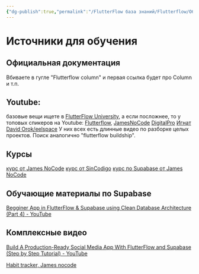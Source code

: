 ```yaml
---
{"dg-publish":true,"permalink":"/FlutterFlow база знаний/Flutterflow/Обучение и блогеры/","created":"2024-11-08T14:15:11.409-03:00","updated":"2025-01-09T13:12:59.969-03:00"}
---
```


# Источники для обучения
## Официальная документация
Вбиваете в гугле "Flutterflow column" и первая ссылка будет про Column и т.п.
## Youtube: 
базовые вещи ищете в [FlutterFlow University](https://www.youtube.com/watch?v=moP9VtkoyjY&list=PLsUp7t2vRqx-xMe6gucpfjeDgIj0tJRIm), а если посложнее, то у топовых спикеров на Youtube:
   [Flutterflow](https://www.youtube.com/@FlutterFlow/videos), 
   [JamesNoCode](https://www.youtube.com/@jamesnocode) 
   [DigitalPro](https://www.youtube.com/@the_digitalpro)
   [Игнат](https://www.youtube.com/@sprestay)
   [David Orok/eelspace](https://www.youtube.com/@nocodeafrica/videos)
  У них всех есть длинные видео по разборке целых проектов. Поиск аналогично "flutterflow buildship".

## Курсы 
[курс от James NoCode](https://t.me/flutterflow_rus/12429/24815)
[курс от  SinCodigo](https://t.me/flutterflow_rus/12429/12589)
[курс по Supabase от James NoCode](https://t.me/flutterflow_rus/12429/30617)

## Обучающие материалы по Supabase
[Begginer App in FlutterFlow & Supabase using Clean Database Architecture (Part 4) - YouTube](https://www.youtube.com/watch?v=BGememfmkKY)


## Комплексные видео
[Build A Production-Ready Social Media App With FlutterFlow and Supabase (Step by Step Tutorial) - YouTube](https://www.youtube.com/watch?v=in_4KLf2Crs)
 
[Habit tracker, James nocode](https://www.youtube.com/watch?v=rwViKM5-anw)

